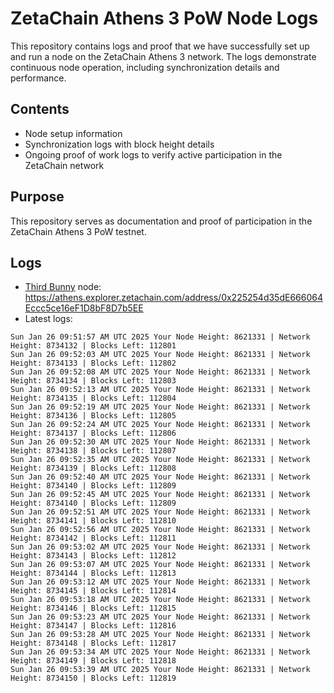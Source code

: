 # ZetaChain Athens 3 PoW Node Logs
This repository contains logs and proof that we have successfully set up and run a node on the ZetaChain Athens 3 network. The logs demonstrate continuous node operation, including synchronization details and performance.

## Contents
- Node setup information
- Synchronization logs with block height details
- Ongoing proof of work logs to verify active participation in the ZetaChain network

## Purpose
This repository serves as documentation and proof of participation in the ZetaChain Athens 3 PoW testnet.

## Logs

- [Third Bunny](https://thirdbunny.xyz/) node: https://athens.explorer.zetachain.com/address/0x225254d35dE666064Eccc5ce16eF1D8bF8D7b5EE
- Latest logs:
```
Sun Jan 26 09:51:57 AM UTC 2025 Your Node Height: 8621331 | Network Height: 8734132 | Blocks Left: 112801
Sun Jan 26 09:52:03 AM UTC 2025 Your Node Height: 8621331 | Network Height: 8734133 | Blocks Left: 112802
Sun Jan 26 09:52:08 AM UTC 2025 Your Node Height: 8621331 | Network Height: 8734134 | Blocks Left: 112803
Sun Jan 26 09:52:13 AM UTC 2025 Your Node Height: 8621331 | Network Height: 8734135 | Blocks Left: 112804
Sun Jan 26 09:52:19 AM UTC 2025 Your Node Height: 8621331 | Network Height: 8734136 | Blocks Left: 112805
Sun Jan 26 09:52:24 AM UTC 2025 Your Node Height: 8621331 | Network Height: 8734137 | Blocks Left: 112806
Sun Jan 26 09:52:30 AM UTC 2025 Your Node Height: 8621331 | Network Height: 8734138 | Blocks Left: 112807
Sun Jan 26 09:52:35 AM UTC 2025 Your Node Height: 8621331 | Network Height: 8734139 | Blocks Left: 112808
Sun Jan 26 09:52:40 AM UTC 2025 Your Node Height: 8621331 | Network Height: 8734140 | Blocks Left: 112809
Sun Jan 26 09:52:45 AM UTC 2025 Your Node Height: 8621331 | Network Height: 8734140 | Blocks Left: 112809
Sun Jan 26 09:52:51 AM UTC 2025 Your Node Height: 8621331 | Network Height: 8734141 | Blocks Left: 112810
Sun Jan 26 09:52:56 AM UTC 2025 Your Node Height: 8621331 | Network Height: 8734142 | Blocks Left: 112811
Sun Jan 26 09:53:02 AM UTC 2025 Your Node Height: 8621331 | Network Height: 8734143 | Blocks Left: 112812
Sun Jan 26 09:53:07 AM UTC 2025 Your Node Height: 8621331 | Network Height: 8734144 | Blocks Left: 112813
Sun Jan 26 09:53:12 AM UTC 2025 Your Node Height: 8621331 | Network Height: 8734145 | Blocks Left: 112814
Sun Jan 26 09:53:18 AM UTC 2025 Your Node Height: 8621331 | Network Height: 8734146 | Blocks Left: 112815
Sun Jan 26 09:53:23 AM UTC 2025 Your Node Height: 8621331 | Network Height: 8734147 | Blocks Left: 112816
Sun Jan 26 09:53:28 AM UTC 2025 Your Node Height: 8621331 | Network Height: 8734148 | Blocks Left: 112817
Sun Jan 26 09:53:34 AM UTC 2025 Your Node Height: 8621331 | Network Height: 8734149 | Blocks Left: 112818
Sun Jan 26 09:53:39 AM UTC 2025 Your Node Height: 8621331 | Network Height: 8734150 | Blocks Left: 112819
```
